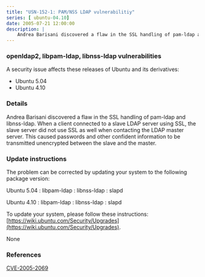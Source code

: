 ```yaml
---
title: "USN-152-1: PAM/NSS LDAP vulnerabilitiy"
series: [ ubuntu-04.10]
date: 2005-07-21 12:00:00
description: |
    Andrea Barisani discovered a flaw in the SSL handling of pam-ldap and libnss-ldap. When a client connected to a slave LDAP server using SSL, the slave server did not use SSL as well when contacting the LDAP master server. This caused passwords and other confident information to be transmitted unencrypted between the slave and the master.
--- 
```

 
### openldap2, libpam-ldap, libnss-ldap vulnerabilities

A security issue affects these releases of Ubuntu and its derivatives:

* Ubuntu 5.04
* Ubuntu 4.10

### Details

Andrea Barisani discovered a flaw in the SSL handling of pam-ldap and libnss-ldap. When a client connected to a slave LDAP server using SSL, the slave server did not use SSL as well when contacting the LDAP master server. This caused passwords and other confident information to be transmitted unencrypted between the slave and the master.

### Update instructions

The problem can be corrected by updating your system to the following package version:

Ubuntu 5.04
 : libpam-ldap 
 : libnss-ldap 
 : slapd 

Ubuntu 4.10
 : libpam-ldap 
 : libnss-ldap 
 : slapd 

To update your system, please follow these instructions: [https://wiki.ubuntu.com/Security/Upgrades](https://wiki.ubuntu.com/Security/Upgrades).

None

### References

 [CVE-2005-2069](http://people.ubuntu.com/~ubuntu-security/cve/CVE-2005-2069)
 
